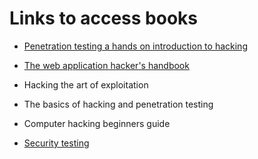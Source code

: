 # Links to access books
- [Penetration testing a hands on introduction to hacking](https://github.com/Artist-dk/Books/blob/master/Linux/Penetration%20Testing%20A%20Hands-On%20Introduction%20to%20Hacking.pdf)
- [The web application hacker's handbook](https://github.com/Artist-dk/Books/blob/master/Linux/The%20Web%20Application%20Hackers%20Handbook%202nd%20Edition.pdf)
- Hacking the art of exploitation
- The basics of hacking and penetration testing
- Computer hacking beginners guide



- [Security testing](https://github.com/Vamckis/HackerBooks/tree/main)

